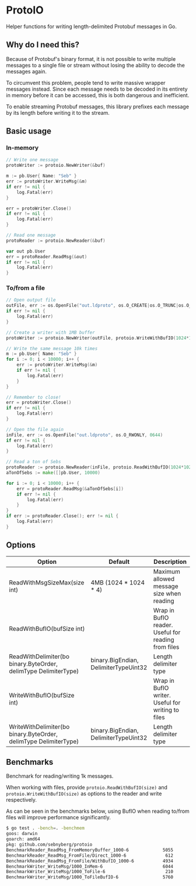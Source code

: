 # ProtoIO

Helper functions for writing length-delimited Protobuf messages in Go.

## Why do I need this?

Because of Protobuf's binary format, it is not possible to write multiple messages to a single file or stream without losing the ability to decode the messages again. 

To circumvent this problem, people tend to write massive wrapper messages instead. Since each message needs to be decoded in its entirety in memory before it can be accessed, this is both dangerous and inefficient.

To enable streaming Protobuf messages, this library prefixes each message by its length before writing it to the stream.

## Basic usage

### In-memory

```go
// Write one message
protoWriter := protoio.NewWriter(&buf)

m := pb.User{ Name: "Seb" }
err := protoWriter.WriteMsg(&m)
if err != nil {
    log.Fatal(err)
}

err = protoWriter.Close()
if err != nil {
    log.Fatal(err)
}

// Read one message
protoReader := protoio.NewReader(&buf)

var out pb.User
err = protoReader.ReadMsg(&out)
if err != nil {
    log.Fatal(err)
}
```

### To/from a file

```go
// Open output file
outFile, err := os.OpenFile("out.ldproto", os.O_CREATE|os.O_TRUNC|os.O_WRONLY, 0644)
if err != nil {
    log.Fatal(err)
}

// Create a writer with 1MB buffer
protoWriter := protoio.NewWriter(outFile, protoio.WriteWithBufIO(1024*1024))

// Write the same message 10k times
m := pb.User{ Name: "Seb" }
for i := 0; i < 10000; i++ {
    err := protoWriter.WriteMsg(&m)
    if err != nil {
        log.Fatal(err)
    }
}

// Remember to close! 
err = protoWriter.Close()
if err != nil {
    log.Fatal(err)
}

// Open the file again
inFile, err := os.OpenFile("out.ldproto", os.O_RWONLY, 0644)
if err != nil {
    log.Fatal(err)
}

// Read a ton of Sebs
protoReader := protoio.NewReader(inFile, protoio.ReadWithBufIO(1024*1024))
aTonOfSebs := make([]pb.User, 10000)

for i := 0; i < 10000; i++ {
    err = protoReader.ReadMsg(&aTonOfSebs[i])
    if err != nil {
        log.Fatal(err)
    }
}
if err := protoReader.Close(); err != nil {
    log.Fatal(err)
}
```

## Options

| Option | Default | Description | 
| --- | --- | --- |
| ReadWithMsgSizeMax(size int) | 4MB (1024 * 1024 * 4) | Maximum allowed message size when reading |
| ReadWithBufIO(bufSize int) | <disabled> | Wrap in BufIO reader. Useful for reading from files |
| ReadWithDelimiter(bo binary.ByteOrder, delimType DelimiterType) | binary.BigEndian, DelimiterTypeUint32 | Length delimiter type |
| WriteWithBufIO(bufSize int) | <disabled> | Wrap in BufIO writer. Useful for writing to files |
| WriteWithDelimiter(bo binary.ByteOrder, delimType DelimiterType) | binary.BigEndian, DelimiterTypeUint32 | Length delimiter type |

## Benchmarks

Benchmark for reading/writing 1k messages.

When working with files, provide `protoio.ReadWithBufIO(size)` and `protoio.WriteWithBufIO(size)` as options to the reader and write respectively.

As can be seen in the benchmarks below, using BufIO when reading to/from files will improve performance significantly.

```bash
$ go test . -bench=. -benchmem
goos: darwin
goarch: amd64
pkg: github.com/sebnyberg/protoio
BenchmarkReader_ReadMsg_FromMemoryBuffer_1000-6             5055            237270 ns/op           16032 B/op       2001 allocs/op
BenchmarkReader_ReadMsg_FromFile/Direct_1000-6               612           1864892 ns/op           16032 B/op       2001 allocs/op
BenchmarkReader_ReadMsg_FromFile/WithBufIO_1000-6           4934            243272 ns/op           16032 B/op       2001 allocs/op
BenchmarkWriter_WriteMsg/1000_InMem-6                       6044            198506 ns/op              32 B/op          1 allocs/op
BenchmarkWriter_WriteMsg/1000_ToFile-6                       210           5658680 ns/op              32 B/op          1 allocs/op
BenchmarkWriter_WriteMsg/1000_ToFileBufIO-6                 5760            207997 ns/op              32 B/op          1 allocs/op
```
